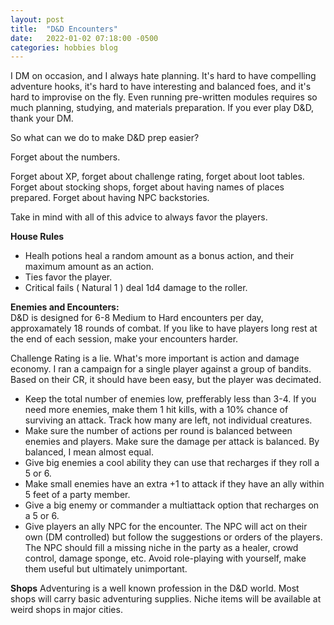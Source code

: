 ```yaml
---
layout: post
title:  "D&D Encounters"
date:   2022-01-02 07:18:00 -0500
categories: hobbies blog
---
```


I DM on occasion, and I always hate planning. It's hard to have compelling adventure hooks, it's hard to have interesting and balanced foes, and it's hard to improvise on the fly. Even running pre-written modules requires so much planning, studying, and materials preparation. If you ever play D&D, thank your DM.

So what can we do to make D&D prep easier?

Forget about the numbers.

Forget about XP, forget about challenge rating, forget about loot tables. Forget about stocking shops, forget about having names of places prepared. Forget about having NPC backstories.

Take in mind with all of this advice to always favor the players.

**House Rules**
- Healh potions heal a random amount as a bonus action, and their maximum amount as an action.
- Ties favor the player.
- Critical fails ( Natural 1 ) deal 1d4 damage to the roller.

**Enemies and Encounters:**  
D&D is designed for 6-8 Medium to Hard encounters per day, approxamately 18 rounds of combat. If you like to have players long rest at the end of each session, make your encounters harder.

Challenge Rating is a lie. What's more important is action and damage economy. I ran a campaign for a single player against a group of bandits. Based on their CR, it should have been easy, but the player was decimated.

- Keep the total number of enemies low, prefferably less than 3-4. If you need more enemies, make them 1 hit kills, with a 10% chance of surviving an attack. Track how many are left, not individual creatures.
- Make sure the number of actions per round is balanced between enemies and players. Make sure the damage per attack is balanced. By balanced, I mean almost equal. 
- Give big enemies a cool ability they can use that recharges if they roll a 5 or 6. 
- Make small enemies have an extra +1 to attack if they have an ally within 5 feet of a party member.
- Give a big enemy or commander a multiattack option that recharges on a 5 or 6.
- Give players an ally NPC for the encounter. The NPC will act on their own (DM controlled) but follow the suggestions or orders of the players. The NPC should fill a missing niche in the party as a healer, crowd control, damage sponge, etc. Avoid role-playing with yourself, make them useful but ultimately unimportant.

**Shops**
Adventuring is a well known profession in the D&D world. Most shops will carry basic adventuring supplies. Niche items will be available at weird shops in major cities.
